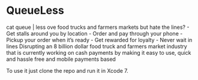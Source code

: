 # QueueLess
cat queue | less
ove food trucks and farmers markets but hate the lines? - Get stalls around you by location - Order and pay through your phone - 
Pickup your order when it’s ready - Get rewarded for loyalty -
Never wait in lines 
Disrupting an 8 billion dollar food truck and farmers market industry that is currently working on cash payments by making it easy to use, quick and hassle free and mobile payments based

To use it just clone the repo and run it in Xcode 7. 
